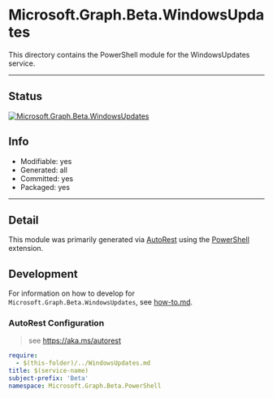 <!-- region Generated -->
# Microsoft.Graph.Beta.WindowsUpdates
This directory contains the PowerShell module for the WindowsUpdates service.

---
## Status
[![Microsoft.Graph.Beta.WindowsUpdates](https://img.shields.io/powershellgallery/v/Microsoft.Graph.Beta.WindowsUpdates.svg?style=flat-square&label=Microsoft.Graph.Beta.WindowsUpdates "Microsoft.Graph.Beta.WindowsUpdates")](https://www.powershellgallery.com/packages/Microsoft.Graph.Beta.WindowsUpdates/)

## Info
- Modifiable: yes
- Generated: all
- Committed: yes
- Packaged: yes

---
## Detail
This module was primarily generated via [AutoRest](https://github.com/Azure/autorest) using the [PowerShell](https://github.com/Azure/autorest.powershell) extension.

## Development
For information on how to develop for `Microsoft.Graph.Beta.WindowsUpdates`, see [how-to.md](how-to.md).
<!-- endregion -->

### AutoRest Configuration

> see https://aka.ms/autorest

``` yaml
require:
  - $(this-folder)/../WindowsUpdates.md
title: $(service-name)
subject-prefix: 'Beta'
namespace: Microsoft.Graph.Beta.PowerShell
```
